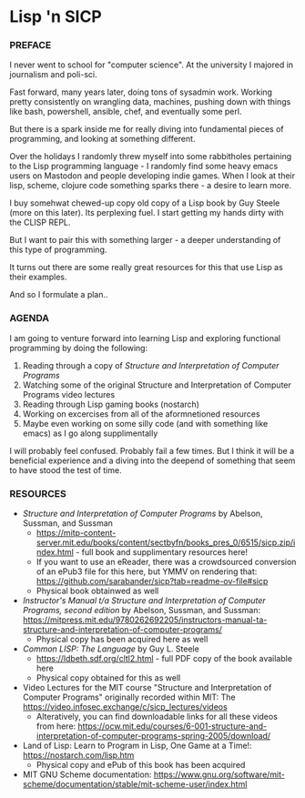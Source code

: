 # Lisp 'n SICP

### PREFACE

I never went to school for "computer science". At the university I majored in journalism and poli-sci.

Fast forward, many years later, doing tons of sysadmin work. Working pretty consistently on wrangling data, machines, pushing down with things like bash, powershell, ansible, chef, and eventually some perl.

But there is a spark inside me for really diving into fundamental pieces of programming, and looking at something different.

Over the holidays I randomly threw myself into some rabbitholes pertaining to the Lisp programming language - I randomly find some heavy emacs users on Mastodon and people developing indie games. When I look at their lisp, scheme, clojure code something sparks there - a desire to learn more.

I buy somehwat chewed-up copy old copy of a Lisp book by Guy Steele (more on this later). Its perplexing fuel. I start getting my hands dirty with the CLISP REPL. 

But I want to pair this with something larger - a deeper understanding of this type of programming. 

It turns out there are some really great resources for this that use Lisp as their examples.

And so I formulate a plan..

### AGENDA

I am going to venture forward into learning Lisp and exploring functional programming by doing the following:

1. Reading through a copy of _Structure and Interpretation of Computer Programs_
2. Watching some of the original Structure and Interpretation of Computer Programs video lectures
3. Reading through Lisp gaming books (nostarch)
4. Working on excercises from all of the aformnetioned resources
5. Maybe even working on some silly code (and with something like emacs) as I go along supplimentally

I will probably feel confused. Probably fail a few times. But I think it will be a beneficial experience and a diving into the deepend of something that seem to have stood the test of time.

### RESOURCES

- _Structure and Interpretation of Computer Programs_ by Abelson, Sussman, and Sussman 
  - https://mitp-content-server.mit.edu/books/content/sectbyfn/books_pres_0/6515/sicp.zip/index.html - full book and supplimentary resources here!
  - If you want to use an eReader, there was a crowdsourced conversion of an ePub3 file for this here, but YMMV on rendering that: https://github.com/sarabander/sicp?tab=readme-ov-file#sicp
  - Physical book obtainwed as well 
- _Instructor's Manual t/a Structure and Interpretation of Computer Programs, second edition_ by Abelson, Sussman, and Sussman: https://mitpress.mit.edu/9780262692205/instructors-manual-ta-structure-and-interpretation-of-computer-programs/
  - Physical copy has been acquired here as well
- _Common LISP: The Language_ by Guy L. Steele
  - https://ldbeth.sdf.org/cltl2.html - full PDF copy of the book available here
  - Physical copy obtained for this as well
- Video Lectures for the MIT course "Structure and Interpretation of Computer Programs" originally recorded within MIT: The https://video.infosec.exchange/c/sicp_lectures/videos
  - Alteratively, you can find downloadable links for all these videos from here: https://ocw.mit.edu/courses/6-001-structure-and-interpretation-of-computer-programs-spring-2005/download/
- Land of Lisp: Learn to Program in Lisp, One Game at a Time!: https://nostarch.com/lisp.htm
  - Physical copy and ePub of this book has been acquired
- MIT GNU Scheme documentation: https://www.gnu.org/software/mit-scheme/documentation/stable/mit-scheme-user/index.html
